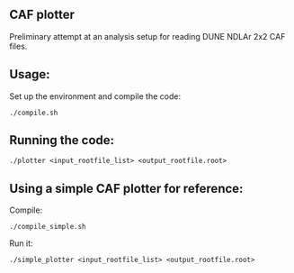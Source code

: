 ## CAF plotter

Preliminary attempt at an analysis setup for reading DUNE NDLAr 2x2 CAF files.

## Usage:

Set up the environment and compile the code:

`./compile.sh`

## Running the code:

`./plotter <input_rootfile_list> <output_rootfile.root>`

## Using a simple CAF plotter for reference:

Compile:

`./compile_simple.sh`

Run it:

`./simple_plotter <input_rootfile_list> <output_rootfile.root>`
